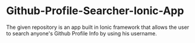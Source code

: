 # Github-Profile-Searcher-Ionic-App
The given repository is an app built in Ionic framework that allows the user to search anyone's Github Profile Info by using his username.
